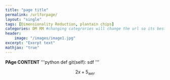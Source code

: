 ```yaml
---
title: "page title"
permalink: /urlforpage/
layout: "single"
tags: [Dimensionality Reduction, plantain chips]
categories: DM RM #changing categrories will change the url so its best to use permalinks to fix the url
header:
    image: "/images/image1.jpg"
excerpt: "Exerpt text"
mathjax: "true" 
---
```

**PAge CONTENT**
'''python
def git(self):
    sdf
    '''
    
$$2x+5_{wer}$$
